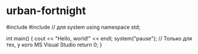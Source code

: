 # urban-fortnight
#include <iostream>
#include <cstdlib> // для system
using namespace std;

int main() 
{ 
    cout << "Hello, world!" << endl;
    system("pause"); // Только для тех, у кого MS Visual Studio
    return 0; 
}
